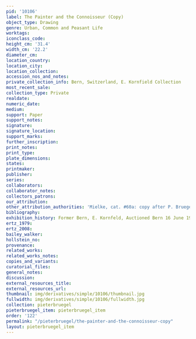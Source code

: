 ```yaml
---
pid: '10106'
label: The Painter and the Connoisseur (Copy)
object_type: Drawing
genre: Urban, Common and Peasant Life
worktags:
iconclass_code:
height_cm: '31.4'
width_cm: '22.2'
diameter_cm:
location_country:
location_city:
location_collection:
accession_nos_and_notes:
private_collection_info: Bern, Switzerland, E. Kornfield Collection
most_recent_sale:
collection_type: Private
realdate:
numeric_date:
medium:
support: Paper
support_notes:
signature:
signature_location:
support_marks:
further_inscription:
print_notes:
print_type:
plate_dimensions:
states:
printmaker:
publisher:
series:
collaborators:
collaborator_notes:
collectors_patrons:
our_attribution:
other_attribution_authorities: 'Mielke, cat. #60a: copy after P. Bruegel.'
bibliography:
exhibition_history: Former Bern, E. Kornfeld, Auctioned Bern 16 June 1960, nr. 44
ertz_1979:
ertz_2008:
bailey_walker:
hollstein_no:
provenance:
related_works:
related_works_notes:
copies_and_variants:
curatorial_files:
general_notes:
discussion:
external_resources_title:
external_resources_url:
thumbnail: img/derivatives/simple/10106/thumbnail.jpg
fullwidth: img/derivatives/simple/10106/fullwidth.jpg
collection: pieterbruegel
pieterbruegel_item: pieterbruegel_item
order: '122'
permalink: "/pieterbruegel/the-painter-and-the-connoisseur-copy"
layout: pieterbruegel_item
---
```

